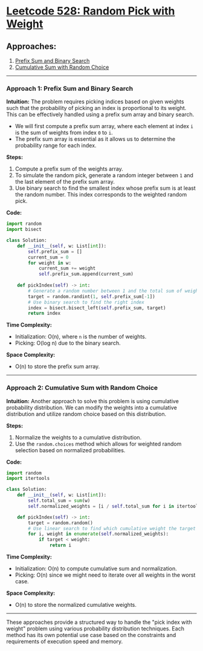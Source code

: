 # [Leetcode 528: Random Pick with Weight](https://leetcode.com/problems/random-pick-with-weight/)

## Approaches:
1. [Prefix Sum and Binary Search](#prefix-sum-and-binary-search)
2. [Cumulative Sum with Random Choice](#cumulative-sum-with-random-choice)

---

### Approach 1: Prefix Sum and Binary Search

**Intuition:**
The problem requires picking indices based on given weights such that the probability of picking an index is proportional to its weight. This can be effectively handled using a prefix sum array and binary search.
- We will first compute a prefix sum array, where each element at index `i` is the sum of weights from index `0` to `i`.
- The prefix sum array is essential as it allows us to determine the probability range for each index.

**Steps:**
1. Compute a prefix sum of the weights array.
2. To simulate the random pick, generate a random integer between `1` and the last element of the prefix sum array.
3. Use binary search to find the smallest index whose prefix sum is at least the random number. This index corresponds to the weighted random pick.

**Code:**

```python
import random
import bisect

class Solution:
    def __init__(self, w: List[int]):
        self.prefix_sum = []
        current_sum = 0
        for weight in w:
            current_sum += weight
            self.prefix_sum.append(current_sum)
        
    def pickIndex(self) -> int:
        # Generate a random number between 1 and the total sum of weights
        target = random.randint(1, self.prefix_sum[-1])
        # Use binary search to find the right index
        index = bisect.bisect_left(self.prefix_sum, target)
        return index
```

**Time Complexity:** 
- Initialization: O(n), where `n` is the number of weights.
- Picking: O(log n) due to the binary search.

**Space Complexity:**
- O(n) to store the prefix sum array.

---

### Approach 2: Cumulative Sum with Random Choice

**Intuition:**
Another approach to solve this problem is using cumulative probability distribution. We can modify the weights into a cumulative distribution and utilize random choice based on this distribution.

**Steps:**
1. Normalize the weights to a cumulative distribution.
2. Use the `random.choices` method which allows for weighted random selection based on normalized probabilities.

**Code:**

```python
import random
import itertools

class Solution:
    def __init__(self, w: List[int]):
        self.total_sum = sum(w)
        self.normalized_weights = [i / self.total_sum for i in itertools.accumulate(w)]

    def pickIndex(self) -> int:
        target = random.random()
        # Use linear search to find which cumulative weight the target fits in
        for i, weight in enumerate(self.normalized_weights):
            if target < weight:
                return i
```

**Time Complexity:** 
- Initialization: O(n) to compute cumulative sum and normalization.
- Picking: O(n) since we might need to iterate over all weights in the worst case.

**Space Complexity:**
- O(n) to store the normalized cumulative weights.

---

These approaches provide a structured way to handle the "pick index with weight" problem using various probability distribution techniques. Each method has its own potential use case based on the constraints and requirements of execution speed and memory.

